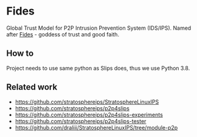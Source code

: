 # Fides

Global Trust Model for P2P Intrusion Prevention System (IDS/IPS). Named
after [Fides](https://en.wikipedia.org/wiki/Fides_(deity)) - goddess of trust and good faith.

## How to

Project needs to use same python as Slips does, thus we use Python 3.8.

## Related work

* https://github.com/stratosphereips/StratosphereLinuxIPS
* https://github.com/stratosphereips/p2p4slips
* https://github.com/stratosphereips/p2p4slips-experiments
* https://github.com/stratosphereips/p2p4slips-tester
* https://github.com/draliii/StratosphereLinuxIPS/tree/module-p2p
